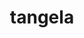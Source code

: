 ---
id: 114
title: tangela
types: [grass]
image: https://raw.githubusercontent.com/PokeAPI/sprites/master/sprites/pokemon/114.png
---